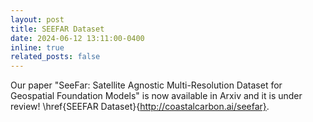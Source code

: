 ```yaml
---
layout: post
title: SEEFAR Dataset
date: 2024-06-12 13:11:00-0400
inline: true
related_posts: false
---
```


Our paper "SeeFar: Satellite Agnostic Multi-Resolution Dataset for Geospatial Foundation Models" is now available in Arxiv and it is under review! \href{SEEFAR Dataset}{http://coastalcarbon.ai/seefar}.